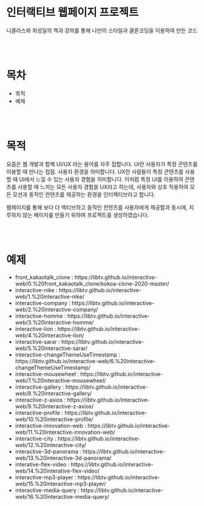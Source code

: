 <h1>인터랙티브 웹페이지 프로젝트</h1>
<p>니콜라스와 최성일의 책과 강의를 통해 나만의 스타일과 클론코딩을 이용하여 만든 코드</p>
<br/><br/>

<h1>목차</h1>
<ul>
  <li><span>목적</span></li>
  <li><span>예제</span></li>
</ul>
<br/><br/>

<h1>목적</h1>
<p>요즘은 웹 개발과 함께 UI/UX 라는 용어를 자주 접합니다. UI란 사용자가 특정 콘텐츠를 이용할 때 만나는 접점. 사용자 환경을 의미합니다. UX란 사람들이 특정 콘텐츠를 사용할 때 UI에서 느낄 수 있는 사용자 경험을 의미합니다. 이처럼 특정 UI를 이용하여 콘텐츠를 사용할 때 느끼는 모든 사용자 경험을 UX라고 하는데, 사용자와 상호 작용하여 모든 모션과 동적인 컨텐츠를 제공하는 환경을 인터랙티브라고 합니다.</p>
<p>웹페이지를 통해 보다 더 액티브하고 동적인 컨텐츠를 사용자에게 제공함과 동시에, 지루하지 않는 페이지를 만들기 위하여 프로젝트를 생성하였습니다.</p>
<br/><br/>

<h1>예제</h1>
<ul>
  <li><span>front_kakaotalk_clone</span> : <span>https://libtv.github.io/interactive-web/0.%20front_kakaotalk_clone/kokoa-clone-2020-master/</span></li>
  <li><span>interactive-nike</span> : <span>https://libtv.github.io/interactive-web/1.%20interactive-nike/</span></li>
  <li><span>interactive-company</span> : <span>https://libtv.github.io/interactive-web/2.%20interactive-company/</span></li>
  <li><span>interactive-homme</span> : <span>https://libtv.github.io/interactive-web/3.%20interactive-homme/</span></li>
  <li><span>interactive-lion</span> : <span>https://libtv.github.io/interactive-web/4.%20interactive-lion/</span></li>
  <li><span>interactive-sarar</span> : <span>https://libtv.github.io/interactive-web/5.%20interactive-sarar/</span></li>
  <li><span>interactive-changeThemeUseTimestamp</span> : <span>https://libtv.github.io/interactive-web/6.%20interactive-changeThemeUseTimestamp/</span></li>
  <li><span>interactive-mousewheel</span> : <span>https://libtv.github.io/interactive-web/7.%20interactive-mousewheel/</span></li>
  <li><span>interactive-gallery</span> : <span>https://libtv.github.io/interactive-web/8.%20interactive-gallery/</span></li>
  <li><span>interactive-z-axios</span> : <span>https://libtv.github.io/interactive-web/9.%20interactive-z-axios/</span></li>
  <li><span>interactive-profile</span> : <span>https://libtv.github.io/interactive-web/10.%20interactive-profile/</span></li>
  <li><span>interactive-innovation-web</span> : <span>https://libtv.github.io/interactive-web/11.%20interactive-innovation-web/</span></li>
  <li><span>interactive-city</span> : <span>https://libtv.github.io/interactive-web/12.%20interactive-city/</span></li>
  <li><span>interactive-3d-panorama</span> : <span>https://libtv.github.io/interactive-web/13.%20interactive-3d-panorama/</span></li>
  <li><span>interative-flex-video</span> : <span>https://libtv.github.io/interactive-web/14.%20interative-flex-video/</span></li>
  <li><span>interactive-mp3-player</span> : <span>https://libtv.github.io/interactive-web/15.%20interactive-mp3-player/</span></li>
  <li><span>interactive-media-query</span> : <span>https://libtv.github.io/interactive-web/16.%20interactive-media-query/</span></li>
</ul>
